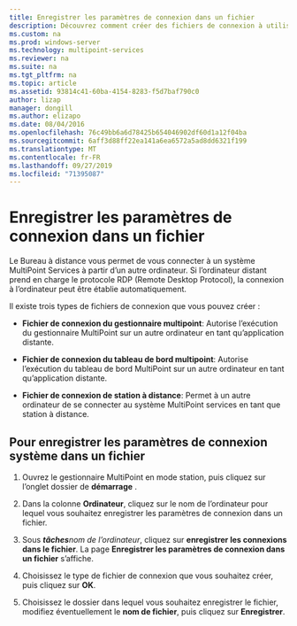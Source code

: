 ```yaml
---
title: Enregistrer les paramètres de connexion dans un fichier
description: Découvrez comment créer des fichiers de connexion à utiliser pour vous connecter d’un ordinateur à un autre dans MultiPoint services
ms.custom: na
ms.prod: windows-server
ms.technology: multipoint-services
ms.reviewer: na
ms.suite: na
ms.tgt_pltfrm: na
ms.topic: article
ms.assetid: 93814c41-60ba-4154-8283-f5d7baf790c0
author: lizap
manager: dongill
ms.author: elizapo
ms.date: 08/04/2016
ms.openlocfilehash: 76c49bb6a6d78425b654046902df60d1a12f04ba
ms.sourcegitcommit: 6aff3d88ff22ea141a6ea6572a5ad8dd6321f199
ms.translationtype: MT
ms.contentlocale: fr-FR
ms.lasthandoff: 09/27/2019
ms.locfileid: "71395087"
---
```

# <a name="save-connection-settings-to-file"></a>Enregistrer les paramètres de connexion dans un fichier
Le Bureau à distance vous permet de vous connecter à un système MultiPoint Services à partir d’un autre ordinateur. Si l’ordinateur distant prend en charge le protocole RDP (Remote Desktop Protocol), la connexion à l’ordinateur peut être établie automatiquement.  
  
Il existe trois types de fichiers de connexion que vous pouvez créer :  
  
- **Fichier de connexion du gestionnaire multipoint**:  Autorise l’exécution du gestionnaire MultiPoint sur un autre ordinateur en tant qu’application distante.  
  
- **Fichier de connexion du tableau de bord multipoint**: Autorise l’exécution du tableau de bord MultiPoint sur un autre ordinateur en tant qu’application distante.  
  
- **Fichier de connexion de station à distance**:  Permet à un autre ordinateur de se connecter au système MultiPoint services en tant que station à distance.  
  
## <a name="to-save-system-connection-settings-to-a-file"></a>Pour enregistrer les paramètres de connexion système dans un fichier  
  
1.  Ouvrez le gestionnaire MultiPoint en mode station, puis cliquez sur l’onglet dossier de **démarrage** .  
  
2.  Dans la colonne **Ordinateur**, cliquez sur le nom de l’ordinateur pour lequel vous souhaitez enregistrer les paramètres de connexion dans un fichier.  
  
3.  Sous ***tâches**nom de l’ordinateur*, cliquez sur **enregistrer les connexions dans le fichier**. La page **Enregistrer les paramètres de connexion dans un fichier** s’affiche.  
  
4.  Choisissez le type de fichier de connexion que vous souhaitez créer, puis cliquez sur **OK**.  
  
5.  Choisissez le dossier dans lequel vous souhaitez enregistrer le fichier, modifiez éventuellement le **nom de fichier**, puis cliquez sur **Enregistrer**.